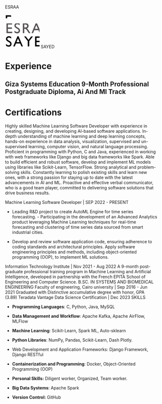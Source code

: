 ESRAA

![0_image_0.png](0_image_0.png)

![0_image_1.png](0_image_1.png) SAYED

# Experience

## Giza Systems Education 9-Month Professional Postgraduate Diploma, Ai And Ml Track

# Certifications

Highly skilled Machine Learning Software Developer with experience in creating, designing, and developing AI-based software applications. In-depth understanding of machine learning and deep learning concepts, hands-on experience in data analysis, visualization, supervised and un-supervised learning, computer vision, and natural language processing. Proficient in programming with Python, C and Java, experienced in working with web frameworks like Django and big data frameworks like Spark. Able to build efficient and robust software, develop and implement ML models using libraries like Scikit-Learn, TensorFlow. Strong analytical and problem-solving skills. Constantly learning to polish existing skills and learn new ones, with a strong passion for staying up to date with the latest advancements in AI and ML. Proactive and effective verbal communicator, who is a good team player, committed to delivering software solutions that drive business results.

Machine Learning Software Developer | SEP 2022 - PRESENT
- Leading R&D project to create AutoML Engine for time series forecasting. - Participating in the development of an Advanced Analytics product leveraging Machine Learning techniques for real-time forecasting and clustering of time series data sourced from smart industrial cities.

- Develop and review software application code, ensuring adherence to coding standards and architectural principles. Apply software engineering principles and methods, including object-oriented programming (OOP), to implement ML solutions.

Information Technology Institute | Nov 2021 - Aug 2022 A 9-month post-graduate professional training program in Machine Learning and Artificial Intelligence, developed in partnership with the French EPITA School of Engineering and Computer Science. B.SC. IN SYSTEMS AND BIOMEDICAL ENGINEERING Faculty of engineering, Cairo university | Sep 2016 - Jun 2021 Graduated with Distinctive accumulative degree with honor, GPA (3.89)
Teradata Vantage Data Science Certification | Dec 2023 SKILLS
- **Programming Languages**: C, Python, Java, MySQL
- **Data Management and Workflow**: 
Apache Kafka, Apache AirFlow, MLFlow
- **Machine Learning**: Scikit-Learn, Spark ML, 
Auto-sklearn
- **Python Libraries**: NumPy, Pandas, Scikit-Learn, Dash Plotly.

- Web Development and Application Frameworks: Django Framework, Django RESTful
- **Containerization and Programming**: 
Docker, Object-Oriented Programming (OOP)
- **Personal Skills:** Diligent worker, Organized, Team worker.

- **Big Data Systems**: Apache Spark
- **Version Control:** GitHub